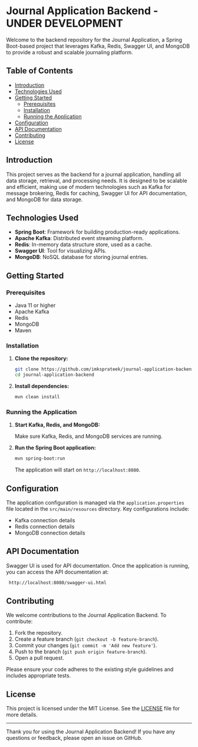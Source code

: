 # Journal Application Backend - UNDER DEVELOPMENT

Welcome to the backend repository for the Journal Application, a Spring Boot-based project that leverages Kafka, Redis, Swagger UI, and MongoDB to provide a robust and scalable journaling platform.

## Table of Contents

- [Introduction](#introduction)
- [Technologies Used](#technologies-used)
- [Getting Started](#getting-started)
  - [Prerequisites](#prerequisites)
  - [Installation](#installation)
  - [Running the Application](#running-the-application)
- [Configuration](#configuration)
- [API Documentation](#api-documentation)
- [Contributing](#contributing)
- [License](#license)

## Introduction

This project serves as the backend for a journal application, handling all data storage, retrieval, and processing needs. It is designed to be scalable and efficient, making use of modern technologies such as Kafka for message brokering, Redis for caching, Swagger UI for API documentation, and MongoDB for data storage.

## Technologies Used

- **Spring Boot**: Framework for building production-ready applications.
- **Apache Kafka**: Distributed event streaming platform.
- **Redis**: In-memory data structure store, used as a cache.
- **Swagger UI**: Tool for visualizing APIs.
- **MongoDB**: NoSQL database for storing journal entries.

## Getting Started

### Prerequisites

- Java 11 or higher
- Apache Kafka
- Redis
- MongoDB
- Maven

### Installation

1. **Clone the repository:**

    ```sh
    git clone https://github.com/imksprateek/journal-application-backend.git
    cd journal-application-backend
    ```

2. **Install dependencies:**

    ```sh
    mvn clean install
    ```

### Running the Application

1. **Start Kafka, Redis, and MongoDB:**

    Make sure Kafka, Redis, and MongoDB services are running.


3. **Run the Spring Boot application:**

    ```sh
    mvn spring-boot:run
    ```

    The application will start on `http://localhost:8080`.

## Configuration

The application configuration is managed via the `application.properties` file located in the `src/main/resources` directory. Key configurations include:

- Kafka connection details
- Redis connection details
- MongoDB connection details

## API Documentation

Swagger UI is used for API documentation. Once the application is running, you can access the API documentation at:
  ```sh
   http://localhost:8080/swagger-ui.html
  ```

## Contributing

We welcome contributions to the Journal Application Backend. To contribute:

1. Fork the repository.
2. Create a feature branch (`git checkout -b feature-branch`).
3. Commit your changes (`git commit -m 'Add new feature'`).
4. Push to the branch (`git push origin feature-branch`).
5. Open a pull request.

Please ensure your code adheres to the existing style guidelines and includes appropriate tests.

## License

This project is licensed under the MIT License. See the [LICENSE](LICENSE) file for more details.

---

Thank you for using the Journal Application Backend! If you have any questions or feedback, please open an issue on GitHub.

